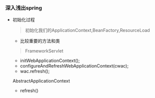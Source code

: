 ###  深入浅出spring

+ 初始化过程
  > 初始化我们的ApplicationContext,BeanFactory,ResourceLoad

  + 比较重要的方法和类
  > FrameworkServlet
    - initWebApplicationContext();
	- configureAndRefreshWebApplicationContext(cwac);
	-  wac.refresh();

    > 
    AbstractApplicationContext
	- refresh()
